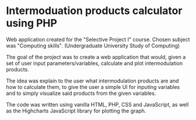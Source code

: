# Intermoduation products calculator using PHP
Web application created for the "Selective Project I" course. Chosen subject was "Computing skills". (Undergraduate University Study of Computing)

The goal of the project was to create a web application that would, given a set of user input parameters/variables, calculate and plot intermodulation products. 

The idea was explain to the user what intermodulation products are and how to calculate them, to give the user a simple UI for inputing variables and to simply visualize said products from the given variables. 

The code was written using vanilla HTML, PHP, CSS and JavaScript, as well as the Highcharts JavaScript library for plotting the graph.
